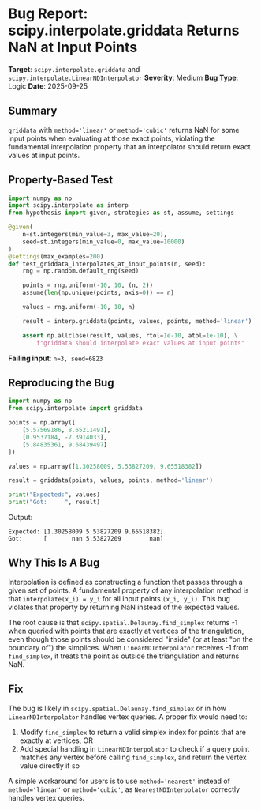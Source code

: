 # Bug Report: scipy.interpolate.griddata Returns NaN at Input Points

**Target**: `scipy.interpolate.griddata` and `scipy.interpolate.LinearNDInterpolator`
**Severity**: Medium
**Bug Type**: Logic
**Date**: 2025-09-25

## Summary

`griddata` with `method='linear'` or `method='cubic'` returns NaN for some input points when evaluating at those exact points, violating the fundamental interpolation property that an interpolator should return exact values at input points.

## Property-Based Test

```python
import numpy as np
import scipy.interpolate as interp
from hypothesis import given, strategies as st, assume, settings

@given(
    n=st.integers(min_value=3, max_value=20),
    seed=st.integers(min_value=0, max_value=10000)
)
@settings(max_examples=200)
def test_griddata_interpolates_at_input_points(n, seed):
    rng = np.random.default_rng(seed)

    points = rng.uniform(-10, 10, (n, 2))
    assume(len(np.unique(points, axis=0)) == n)

    values = rng.uniform(-10, 10, n)

    result = interp.griddata(points, values, points, method='linear')

    assert np.allclose(result, values, rtol=1e-10, atol=1e-10), \
        f"griddata should interpolate exact values at input points"
```

**Failing input**: `n=3, seed=6823`

## Reproducing the Bug

```python
import numpy as np
from scipy.interpolate import griddata

points = np.array([
    [5.57569186, 8.65211491],
    [0.9537184, -7.3914033],
    [5.84835361, 9.68439497]
])

values = np.array([1.30258009, 5.53827209, 9.65518382])

result = griddata(points, values, points, method='linear')

print("Expected:", values)
print("Got:     ", result)
```

Output:
```
Expected: [1.30258009 5.53827209 9.65518382]
Got:      [       nan 5.53827209        nan]
```

## Why This Is A Bug

Interpolation is defined as constructing a function that passes through a given set of points. A fundamental property of any interpolation method is that `interpolate(x_i) = y_i` for all input points `(x_i, y_i)`. This bug violates that property by returning NaN instead of the expected values.

The root cause is that `scipy.spatial.Delaunay.find_simplex` returns -1 when queried with points that are exactly at vertices of the triangulation, even though those points should be considered "inside" (or at least "on the boundary of") the simplices. When `LinearNDInterpolator` receives -1 from `find_simplex`, it treats the point as outside the triangulation and returns NaN.

## Fix

The bug is likely in `scipy.spatial.Delaunay.find_simplex` or in how `LinearNDInterpolator` handles vertex queries. A proper fix would need to:

1. Modify `find_simplex` to return a valid simplex index for points that are exactly at vertices, OR
2. Add special handling in `LinearNDInterpolator` to check if a query point matches any vertex before calling `find_simplex`, and return the vertex value directly if so

A simple workaround for users is to use `method='nearest'` instead of `method='linear'` or `method='cubic'`, as `NearestNDInterpolator` correctly handles vertex queries.
